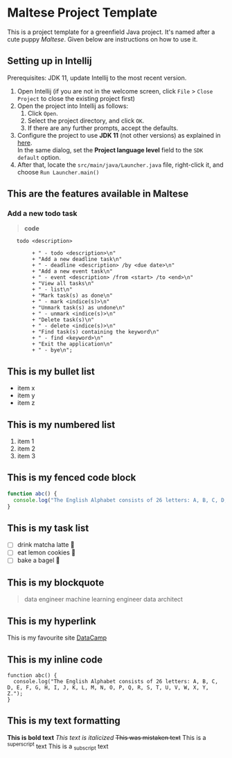 # Maltese Project Template

This is a project template for a greenfield Java project. It's named after a cute puppy _Maltese_. Given below are instructions on how to use it.

## Setting up in Intellij

Prerequisites: JDK 11, update Intellij to the most recent version.

1. Open Intellij (if you are not in the welcome screen, click `File` > `Close Project` to close the existing project first)
2. Open the project into Intellij as follows:
   1. Click `Open`.
   2. Select the project directory, and click `OK`.
   3. If there are any further prompts, accept the defaults.
3. Configure the project to use **JDK 11** (not other versions) as explained in [here](https://www.jetbrains.com/help/idea/sdk.html#set-up-jdk).<br>
   In the same dialog, set the **Project language level** field to the `SDK default` option.
4. After that, locate the `src/main/java/Launcher.java` file, right-click it, and choose `Run Launcher.main()`

## This are the features available in Maltese
### Add a new todo task
> **code**
   ```
      todo <description>
   ```
            + " - todo <description>\n"
            + "Add a new deadline task\n"
            + " - deadline <description> /by <due date>\n"
            + "Add a new event task\n"
            + " - event <description> /from <start> /to <end>\n"
            + "View all tasks\n"
            + " - list\n"
            + "Mark task(s) as done\n"
            + " - mark <indice(s)>\n"
            + "Unmark task(s) as undone\n"
            + " - unmark <indice(s)>\n"
            + "Delete task(s)\n"
            + " - delete <indice(s)>\n"
            + "Find task(s) containing the keyword\n"
            + " - find <keyword>\n"
            + "Exit the application\n"
            + " - bye\n";

## This is my bullet list
* item x
* item y
* item z
## This is my numbered list 
1. item 1
2. item 2
3. item 3
## This is my fenced code block

```javascript
function abc() {
  console.log("The English Alphabet consists of 26 letters: A, B, C, D, E, F, G, H, I, J, K, L, M, N, O, P, Q, R, S, T, U, V, W, X, Y, Z.");
}
```

## This is my task list 
- [ ] drink matcha latte :tea:
- [ ] eat lemon cookies :lemon:
- [ ] bake a bagel :bagel:

## This is my blockquote
> data engineer
> machine learning engineer 
> data architect

## This is my hyperlink 
This is my favourite site [DataCamp](https://www.datacamp.com/)

## This is my inline code
```
function abc() {
  console.log("The English Alphabet consists of 26 letters: A, B, C, D, E, F, G, H, I, J, K, L, M, N, O, P, Q, R, S, T, U, V, W, X, Y, Z.");
}
```
## This is my text formatting
**This is bold text**
_This text is italicized_
~~This was mistaken text~~
This is a <sup>superscript</sup> text
This is a <sub>subscript</sub> text

